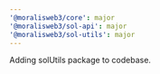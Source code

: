 ```yaml
---
'@moralisweb3/core': major
'@moralisweb3/sol-api': major
'@moralisweb3/sol-utils': major
---
```


Adding solUtils package to codebase.
